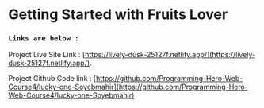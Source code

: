 # Getting Started with Fruits Lover

### `Links are below :`
 Project Live Site Link : [https://lively-dusk-25127f.netlify.app/](https://lively-dusk-25127f.netlify.app/).

 Project Github Code link : [https://github.com/Programming-Hero-Web-Course4/lucky-one-Soyebmahir](https://github.com/Programming-Hero-Web-Course4/lucky-one-Soyebmahir)



